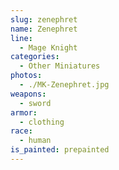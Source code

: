 ```yaml
---
slug: zenephret
name: Zenephret
line:
  - Mage Knight
categories:
  - Other Miniatures
photos:
  - ./MK-Zenephret.jpg
weapons:
  - sword
armor:
  - clothing
race:
  - human
is_painted: prepainted
---
```

